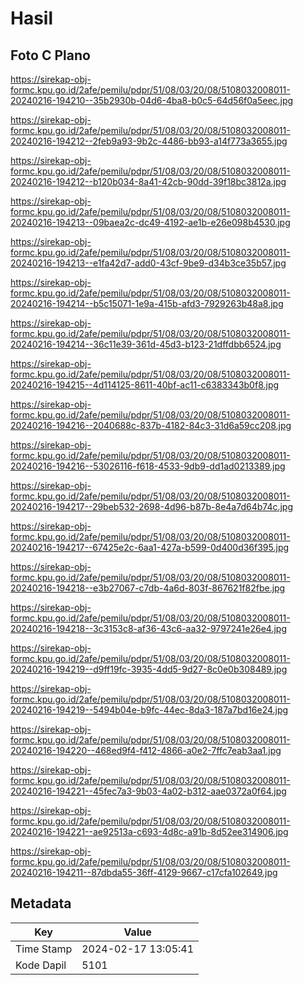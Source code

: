 # Hasil

## Foto C Plano

https://sirekap-obj-formc.kpu.go.id/2afe/pemilu/pdpr/51/08/03/20/08/5108032008011-20240216-194210--35b2930b-04d6-4ba8-b0c5-64d56f0a5eec.jpg

https://sirekap-obj-formc.kpu.go.id/2afe/pemilu/pdpr/51/08/03/20/08/5108032008011-20240216-194212--2feb9a93-9b2c-4486-bb93-a14f773a3655.jpg

https://sirekap-obj-formc.kpu.go.id/2afe/pemilu/pdpr/51/08/03/20/08/5108032008011-20240216-194212--b120b034-8a41-42cb-90dd-39f18bc3812a.jpg

https://sirekap-obj-formc.kpu.go.id/2afe/pemilu/pdpr/51/08/03/20/08/5108032008011-20240216-194213--09baea2c-dc49-4192-ae1b-e26e098b4530.jpg

https://sirekap-obj-formc.kpu.go.id/2afe/pemilu/pdpr/51/08/03/20/08/5108032008011-20240216-194213--e1fa42d7-add0-43cf-9be9-d34b3ce35b57.jpg

https://sirekap-obj-formc.kpu.go.id/2afe/pemilu/pdpr/51/08/03/20/08/5108032008011-20240216-194214--b5c15071-1e9a-415b-afd3-7929263b48a8.jpg

https://sirekap-obj-formc.kpu.go.id/2afe/pemilu/pdpr/51/08/03/20/08/5108032008011-20240216-194214--36c11e39-361d-45d3-b123-21dffdbb6524.jpg

https://sirekap-obj-formc.kpu.go.id/2afe/pemilu/pdpr/51/08/03/20/08/5108032008011-20240216-194215--4d114125-8611-40bf-ac11-c6383343b0f8.jpg

https://sirekap-obj-formc.kpu.go.id/2afe/pemilu/pdpr/51/08/03/20/08/5108032008011-20240216-194216--2040688c-837b-4182-84c3-31d6a59cc208.jpg

https://sirekap-obj-formc.kpu.go.id/2afe/pemilu/pdpr/51/08/03/20/08/5108032008011-20240216-194216--53026116-f618-4533-9db9-dd1ad0213389.jpg

https://sirekap-obj-formc.kpu.go.id/2afe/pemilu/pdpr/51/08/03/20/08/5108032008011-20240216-194217--29beb532-2698-4d96-b87b-8e4a7d64b74c.jpg

https://sirekap-obj-formc.kpu.go.id/2afe/pemilu/pdpr/51/08/03/20/08/5108032008011-20240216-194217--67425e2c-6aa1-427a-b599-0d400d36f395.jpg

https://sirekap-obj-formc.kpu.go.id/2afe/pemilu/pdpr/51/08/03/20/08/5108032008011-20240216-194218--e3b27067-c7db-4a6d-803f-867621f82fbe.jpg

https://sirekap-obj-formc.kpu.go.id/2afe/pemilu/pdpr/51/08/03/20/08/5108032008011-20240216-194218--3c3153c8-af36-43c6-aa32-9797241e26e4.jpg

https://sirekap-obj-formc.kpu.go.id/2afe/pemilu/pdpr/51/08/03/20/08/5108032008011-20240216-194219--d9ff19fc-3935-4dd5-9d27-8c0e0b308489.jpg

https://sirekap-obj-formc.kpu.go.id/2afe/pemilu/pdpr/51/08/03/20/08/5108032008011-20240216-194219--5494b04e-b9fc-44ec-8da3-187a7bd16e24.jpg

https://sirekap-obj-formc.kpu.go.id/2afe/pemilu/pdpr/51/08/03/20/08/5108032008011-20240216-194220--468ed9f4-f412-4866-a0e2-7ffc7eab3aa1.jpg

https://sirekap-obj-formc.kpu.go.id/2afe/pemilu/pdpr/51/08/03/20/08/5108032008011-20240216-194221--45fec7a3-9b03-4a02-b312-aae0372a0f64.jpg

https://sirekap-obj-formc.kpu.go.id/2afe/pemilu/pdpr/51/08/03/20/08/5108032008011-20240216-194221--ae92513a-c693-4d8c-a91b-8d52ee314906.jpg

https://sirekap-obj-formc.kpu.go.id/2afe/pemilu/pdpr/51/08/03/20/08/5108032008011-20240216-194211--87dbda55-36ff-4129-9667-c17cfa102649.jpg


## Metadata

| Key        | Value               |
| ---------- | ------------------- |
| Time Stamp | 2024-02-17 13:05:41 |
| Kode Dapil | 5101                |




